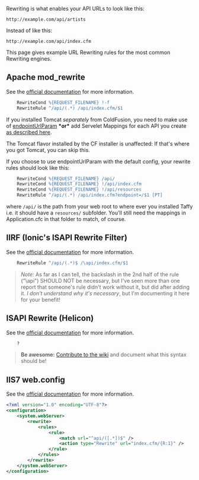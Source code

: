 Rewriting is what enables your API URLs to look like this:
```
http://example.com/api/artists
```
Instead of like this:
```
http://example.com/api/index.cfm
```

This page gives example URL Rewriting rules for the most common Rewriting engines.

## Apache mod_rewrite

See the [official documentation](http://httpd.apache.org/docs/2.2/mod/mod_rewrite.html) for more information.

```apache
    RewriteCond %{REQUEST_FILENAME} !-f
    RewriteRule ^/api/(.*) /api/index.cfm/$1
```

If you installed Tomcat _separately_ from ColdFusion, you need to make use of [endpointUrlParam](http://docs.taffy.io/2.2.4/#endpointURLParam) **\*or\*** add Servelet Mappings for each API you create [as described here](http://docs.taffy.io/2.2.4/#404-when-your-API-is-in-a-subdirectory). 

The Tomcat flavor installed by the CF installer is unaffected: If that's where you got Tomcat, you can skip this. 

If you choose to use endpointUrlParam with the default config, your rewrite rules should look like this:

```apache
    RewriteCond %{REQUEST_FILENAME} /api/
    RewriteCond %{REQUEST_FILENAME} !/api/index.cfm
    RewriteCond %{REQUEST_FILENAME} !/api/resources
    RewriteRule ^/api/(.*) /api/index.cfm?endpoint=/$1 [PT]
```
where `/api/` is the path from your web root to where ever you installed Taffy i.e. it should have a `resources/` subfolder. You'll still need the mappings in Application.cfc in that folder to match, of course.

## IIRF (Ionic's ISAPI Rewrite Filter)

See the [official documentation](http://cheeso.members.winisp.net/Iirf21Help/frames.htm) for more information.

```apache
    RewriteRule ^/api/(.*)$ /\api/index.cfm/$1
```

>*Note:* As far as I can tell, the backslash in the 2nd half of the rule ("\api") SHOULD NOT be necessary, but I've seen more than one report that someone's rule didn't work without it, but did after adding it. _I don't understand why it's necessary_, but I'm documenting it here for your benefit!

## ISAPI Rewrite (Helicon)

See the [official documentation](http://www.isapirewrite.com/docs/) for more information.

```apache
    ?
```

> **Be awesome:** [Contribute to the wiki](http://fusiongrokker.com/post/how-you-can-contribute-to-taffy-documentation) and document what this syntax should be!

## IIS7 web.config

See the [official documentation](http://www.iis.net/download/urlrewrite) for more information.

```xml
<?xml version="1.0" encoding="UTF-8"?>
<configuration>
    <system.webServer>
        <rewrite>
            <rules>
                <rule>
                    <match url="^api/([.*])$" />
                    <action type="Rewrite" url="index.cfm/{R:1}" />
                </rule>
            </rules>
        </rewrite>
    </system.webServer>
</configuration>
```